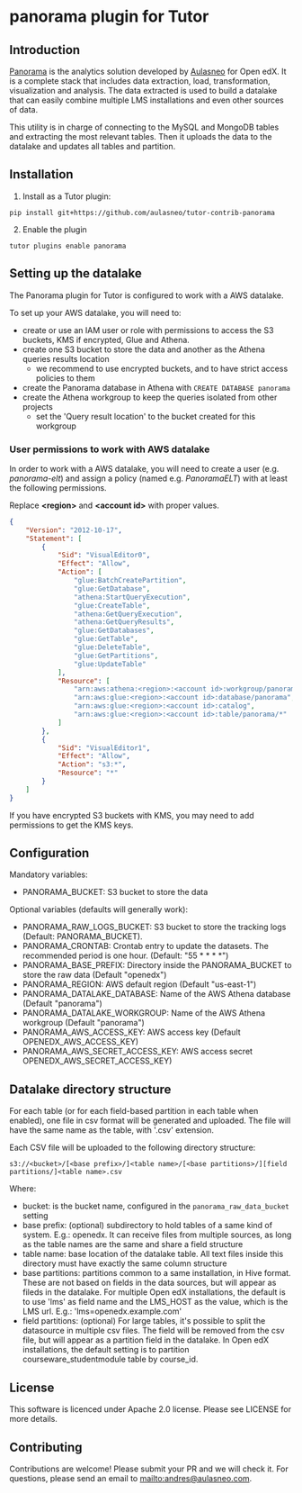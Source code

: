 # panorama plugin for Tutor

## Introduction

[Panorama](https://www.aulasneo.com/panorama-analytics/) is the analytics solution developed by [Aulasneo](https://www.aulasneo.com) for Open edX. 
It is a complete stack that includes data extraction, load, transformation, 
visualization and analysis. The data extracted is used to build a datalake that can easily
combine multiple LMS installations and even other sources of data.

This utility is in charge of connecting to the MySQL and MongoDB tables and extracting 
the most relevant tables. Then it uploads the data to the datalake and updates all tables and partition.

## Installation

1. Install as a Tutor plugin:
```shell
pip install git+https://github.com/aulasneo/tutor-contrib-panorama
```
2. Enable the plugin
```shell
tutor plugins enable panorama
```

## Setting up the datalake
The Panorama plugin for Tutor is configured to work with a AWS datalake.

To set up your AWS datalake, you will need to:
- create or use an IAM user or role with permissions to access the S3 buckets, KMS if encrypted, Glue and Athena.
- create one S3 bucket to store the data and another as the Athena queries results location
  - we recommend to use encrypted buckets, and to have strict access policies to them
- create the Panorama database in Athena with `CREATE DATABASE panorama`
- create the Athena workgroup to keep the queries isolated from other projects
  - set the 'Query result location' to the bucket created for this workgroup

### User permissions to work with AWS datalake

In order to work with a AWS datalake, you will need to create a user (e.g. _panorama-elt_)
and assign a policy (named e.g. _PanoramaELT_) with at least the following permissions.

Replace **\<region>** and **\<account id>** with proper values. 

```json
{
    "Version": "2012-10-17",
    "Statement": [
        {
            "Sid": "VisualEditor0",
            "Effect": "Allow",
            "Action": [
                "glue:BatchCreatePartition",
                "glue:GetDatabase",
                "athena:StartQueryExecution",
                "glue:CreateTable",
                "athena:GetQueryExecution",
                "athena:GetQueryResults",
                "glue:GetDatabases",
                "glue:GetTable",
                "glue:DeleteTable",
                "glue:GetPartitions",
                "glue:UpdateTable"
            ],
            "Resource": [
                "arn:aws:athena:<region>:<account id>:workgroup/panorama",
                "arn:aws:glue:<region>:<account id>:database/panorama",
                "arn:aws:glue:<region>:<account id>:catalog",
                "arn:aws:glue:<region>:<account id>:table/panorama/*"
            ]
        },
        {
            "Sid": "VisualEditor1",
            "Effect": "Allow",
            "Action": "s3:*",
            "Resource": "*"
        }
    ]
}
```

If you have encrypted S3 buckets with KMS, you may need to add permissions to get
the KMS keys.

## Configuration

Mandatory variables:

- PANORAMA_BUCKET: S3 bucket to store the data

Optional variables (defaults will generally work):

- PANORAMA_RAW_LOGS_BUCKET: S3 bucket to store the tracking logs (Default: PANORAMA_BUCKET).
- PANORAMA_CRONTAB: Crontab entry to update the datasets. The recommended period is one hour. (Default: "55 * * * *")
- PANORAMA_BASE_PREFIX: Directory inside the PANORAMA_BUCKET to store the raw data (Default "openedx")
- PANORAMA_REGION: AWS default region (Default "us-east-1")
- PANORAMA_DATALAKE_DATABASE: Name of the AWS Athena database (Default "panorama")
- PANORAMA_DATALAKE_WORKGROUP: Name of the AWS Athena workgroup (Default "panorama")
- PANORAMA_AWS_ACCESS_KEY: AWS access key (Default OPENEDX_AWS_ACCESS_KEY)
- PANORAMA_AWS_SECRET_ACCESS_KEY: AWS access secret OPENEDX_AWS_SECRET_ACCESS_KEY)

## Datalake directory structure

For each table (or for each field-based partition in each table when enabled), one file in csv format
will be generated and uploaded. The file will have the same name as the table, with '.csv' extension.

Each CSV file will be uploaded to the following directory structure:

```
s3://<bucket>/[<base prefix>/]<table name>/[<base partitions>/][field partitions/]<table name>.csv
```
Where:
- bucket: is the bucket name, configured in the `panorama_raw_data_bucket` setting
- base prefix: (optional) subdirectory to hold tables of a same kind of system. E.g.: openedx. 
It can receive files from multiple sources, as long as the table names are the same and share a field structure 
- table name: base location of the datalake table. All text files inside this directory must have exactly the same column structure
- base partitions: partitions common to a same installation, in Hive format. 
These are not based on fields in the data sources, but will appear as fileds in the datalake.
For multiple Open edX installations, the default is to use 'lms' as field name and the LMS_HOST as the value, which is the LMS url.
E.g.: 'lms=openedx.example.com'
- field partitions: (optional) For large tables, it's possible to split the datasource in multiple csv files.
The field will be removed from the csv file, but will appear as a partition field in the datalake.
In Open edX installations, the default setting is to partition courseware_studentmodule table by course_id.

## License

This software is licenced under Apache 2.0 license. Please see LICENSE for more details.

## Contributing

Contributions are welcome! Please submit your PR and we will check it.
For questions, please send an email to <mailto:andres@aulasneo.com>.

